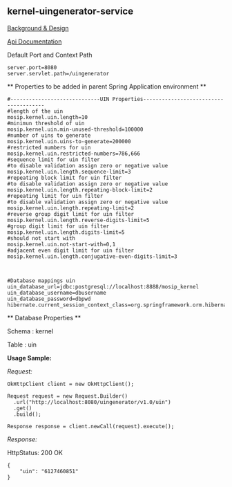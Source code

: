 ## kernel-uingenerator-service

[Background & Design](../../docs/design/kernel/kernel-uingenerator.md)

[Api Documentation](https://github.com/mosip/mosip/wiki/Kernel-APIs#4-uin)


Default Port and Context Path

```
server.port=8080
server.servlet.path=/uingenerator

```

** Properties to be added in parent Spring Application environment **

```
#-----------------------------UIN Properties--------------------------------------
#length of the uin
mosip.kernel.uin.length=10
#minimun threshold of uin
mosip.kernel.uin.min-unused-threshold=100000
#number of uins to generate
mosip.kernel.uin.uins-to-generate=200000
#restricted numbers for uin
mosip.kernel.uin.restricted-numbers=786,666
#sequence limit for uin filter
#to disable validation assign zero or negative value
mosip.kernel.uin.length.sequence-limit=3
#repeating block limit for uin filter
#to disable validation assign zero or negative value
mosip.kernel.uin.length.repeating-block-limit=2
#repeating limit for uin filter
#to disable validation assign zero or negative value
mosip.kernel.uin.length.repeating-limit=2
#reverse group digit limit for uin filter
mosip.kernel.uin.length.reverse-digits-limit=5
#group digit limit for uin filter
mosip.kernel.uin.length.digits-limit=5
#should not start with
mosip.kernel.uin.not-start-with=0,1
#adjacent even digit limit for uin filter
mosip.kernel.uin.length.conjugative-even-digits-limit=3



#Database mappings uin
uin_database_url=jdbc:postgresql://localhost:8888/mosip_kernel
uin_database_username=dbusername
uin_database_password=dbpwd
hibernate.current_session_context_class=org.springframework.orm.hibernate5.SpringSessionContext

```




** Database Properties **

Schema : kernel

Table : uin

**Usage Sample:**

  *Request:*
  
```
OkHttpClient client = new OkHttpClient();

Request request = new Request.Builder()
  .url("http://localhost:8080/uingenerator/v1.0/uin")
  .get()
  .build();

Response response = client.newCall(request).execute();
```


  *Response:*
  
  HttpStatus: 200 OK
  
```
{
    "uin": "6127460851"
}
```









